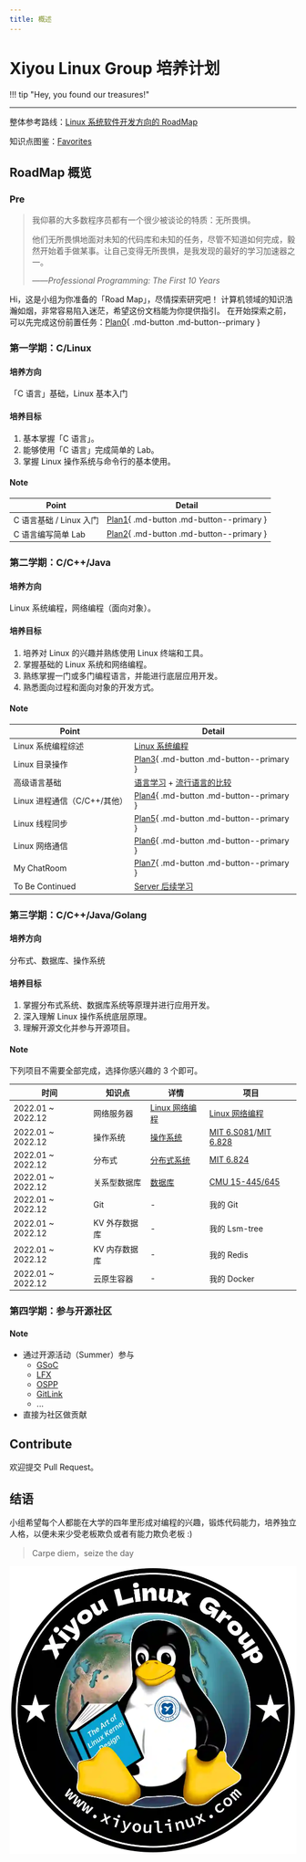 ```yaml
---
title: 概述
---
```


# Xiyou Linux Group 培养计划

!!! tip "Hey, you found our treasures!"

---

整体参考路线：[Linux 系统软件开发方向的 RoadMap](https://github.com/xiyou-linuxer/Plan/issues/1)

知识点图鉴：[Favorites](https://github.com/xiyou-linuxer/Favorites)

## RoadMap 概览

### Pre

<!-- 心灵鸡汤 -->

> 我仰慕的大多数程序员都有一个很少被谈论的特质：无所畏惧。
>
> 他们无所畏惧地面对未知的代码库和未知的任务，尽管不知道如何完成，毅然开始着手做某事。让自己变得无所畏惧，是我发现的最好的学习加速器之一。
>
> ——*Professional Programming: The First 10 Years*

Hi，这是小组为你准备的「Road Map」，尽情探索研究吧！
计算机领域的知识浩瀚如烟，非常容易陷入迷茫，希望这份文档能为你提供指引。
在开始探索之前，可以先完成这份前置任务：[Plan0](./plan/plan0.md){ .md-button .md-button--primary }

### 第一学期：C/Linux

#### 培养方向

「C 语言」基础，Linux 基本入门

#### 培养目标

1. 基本掌握「C 语言」。
2. 能够使用「C 语言」完成简单的 Lab。
3. 掌握 Linux 操作系统与命令行的基本使用。

#### Note

| Point                   | Detail                                                             |
| ----------------------- | ------------------------------------------------------------------ |
| C 语言基础 / Linux 入门 | [Plan1](./plan/plan1-c-begin.md){ .md-button .md-button--primary } |
| C 语言编写简单 Lab      | [Plan2](./plan/plan2-strbuf.md){ .md-button .md-button--primary }  |

### 第二学期：C/C++/Java

#### 培养方向

Linux 系统编程，网络编程（面向对象）。

#### 培养目标

1. 培养对 Linux 的兴趣并熟练使用 Linux 终端和工具。
2. 掌握基础的 Linux 系统和网络编程。
3. 熟练掌握一门或多门编程语言，并能进行底层应用开发。
4. 熟悉面向过程和面向对象的开发方式。

#### Note

| Point                        | Detail                                                                                      |
| ---------------------------- | ------------------------------------------------------------------------------------------- |
| Linux 系统编程综述           | [Linux 系统编程](preparation/linux-system-programming.md)                                   |
| Linux 目录操作               | [Plan3](plan/plan3-ls.md){ .md-button .md-button--primary }                                 |
| 高级语言基础                 | [语言学习](preparation/languages.md) + [流行语言的比较](preparation/language-comparison.md) |
| Linux 进程通信（C/C++/其他） | [Plan4](plan/plan4-shell.md){ .md-button .md-button--primary }                              |
| Linux 线程同步               | [Plan5](plan/plan5-thread.md){ .md-button .md-button--primary }                             |
| Linux 网络通信               | [Plan6](plan/plan6-network.md){ .md-button .md-button--primary }                            |
| My ChatRoom                  | [Plan7](plan/plan7-chatroom.md){ .md-button .md-button--primary }                           |
| To Be Continued              | [Server 后续学习](plan/plan8-server.md)                                                     |

### 第三学期：C/C++/Java/Golang

#### 培养方向

分布式、数据库、操作系统

#### 培养目标

1. 掌握分布式系统、数据库系统等原理并进行应用开发。
2. 深入理解 Linux 操作系统底层原理。
3. 理解开源文化并参与开源项目。

#### Note

下列项目不需要全部完成，选择你感兴趣的 3 个即可。

| 时间              | 知识点        | 详情                                                       | 项目                                                                                                             |
| ----------------- | ------------- | ---------------------------------------------------------- | ---------------------------------------------------------------------------------------------------------------- |
| 2022.01 ~ 2022.12 | 网络服务器    | [Linux 网络编程](preparation/linux-network-programming.md) | [Linux 网络编程](preparation/linux-network-programming.md#homework)                                              |
| 2022.01 ~ 2022.12 | 操作系统      | [操作系统](preparation/os.md)                              | [MIT 6.S081](https://pdos.csail.mit.edu/6.S081)/[MIT 6.828](https://pdos.csail.mit.edu/6.828/2018/schedule.html) |
| 2022.01 ~ 2022.12 | 分布式        | [分布式系统](preparation/distributed-systems.md)           | [MIT 6.824](https://pdos.csail.mit.edu/6.824/)                                                                   |
| 2022.01 ~ 2022.12 | 关系型数据库  | [数据库](preparation/database.md)                          | [CMU 15-445/645](https://15445.courses.cs.cmu.edu)                                                               |
| 2022.01 ~ 2022.12 | Git           | -                                                          | 我的 Git                                                                                                         |
| 2022.01 ~ 2022.12 | KV 外存数据库 | -                                                          | 我的 Lsm-tree                                                                                                    |
| 2022.01 ~ 2022.12 | KV 内存数据库 | -                                                          | 我的 Redis                                                                                                       |
| 2022.01 ~ 2022.12 | 云原生容器    | -                                                          | 我的 Docker                                                                                                      |

### 第四学期：参与开源社区

#### Note

- 通过开源活动（Summer）参与
    - [GSoC](https://summerofcode.withgoogle.com/)
    - [LFX](https://lfx.linuxfoundation.org/)
    - [OSPP](https://summer-ospp.ac.cn/)
    - [GitLink](https://www.gitlink.org.cn/glcc)
    - ...
- 直接为社区做贡献

<!-- 之后呢？下一步是什么？-->

## Contribute

欢迎提交 Pull Request。

## 结语

小组希望每个人都能在大学的四年里形成对编程的兴趣，锻炼代码能力，培养独立人格，以便未来少受老板欺负或者有能力欺负老板 :)

> Carpe diem，seize the day

![一只来自西安邮电大学的小企鹅](asset/logo2023_compressed.webp)